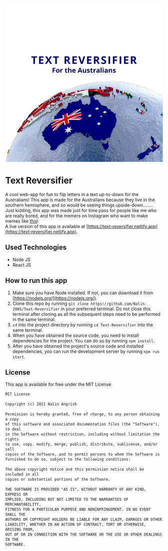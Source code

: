 <p align=center>
	<img src='https://raw.githubusercontent.com/Nalin-2005/Text-Reversifier/main/Logo.png'/>
</p>  

# Text Reversifier

A cool web-app for fun to flip letters in a text up-to-down for the Australians!  This app is made for the Australians because they live in the southern hemisphere, and so would be seeing things upside-down........ Just kidding, this app was made just for time pass for people like me who are really bored, and for the memers on Instagram who want to make memes like [this](https://www.instagram.com/p/CM437ECDJQJ/)!   
A live version of this app is available at [https://text-reversifier.netlify.app](https://text-reversifier.netlify.app).  

## Used Technologies

- Node JS
- React JS

## How to run this app

1. Make sure you have Node installed. If not, you can download it from [https://nodejs.org/](https://nodejs.org/).   
2. Clone this repo by running `git clone https://github.com/Nalin-2005/Text-Reversifier` in your preferred terminal. Do not close this terminal after cloning as all the subsequent steps need to be performed in the same terminal.   
3. `cd` into the project directory by running `cd Text-Reversifier` into the same terminal.   
4. When you have obtained the source code, you need to install dependencies for the project. You can do so by running `npm install`.   
5. After you have obtained the project's source code and installed dependencies, you can run the development server by running `npm run start`.  


## License
This app is available for free under the MIT License.  
```
MIT License

Copyright (c) 2021 Nalin Angrish

Permission is hereby granted, free of charge, to any person obtaining a copy
of this software and associated documentation files (the "Software"), to deal
in the Software without restriction, including without limitation the rights
to use, copy, modify, merge, publish, distribute, sublicense, and/or sell
copies of the Software, and to permit persons to whom the Software is
furnished to do so, subject to the following conditions:

The above copyright notice and this permission notice shall be included in all
copies or substantial portions of the Software.

THE SOFTWARE IS PROVIDED "AS IS", WITHOUT WARRANTY OF ANY KIND, EXPRESS OR
IMPLIED, INCLUDING BUT NOT LIMITED TO THE WARRANTIES OF MERCHANTABILITY,
FITNESS FOR A PARTICULAR PURPOSE AND NONINFRINGEMENT. IN NO EVENT SHALL THE
AUTHORS OR COPYRIGHT HOLDERS BE LIABLE FOR ANY CLAIM, DAMAGES OR OTHER
LIABILITY, WHETHER IN AN ACTION OF CONTRACT, TORT OR OTHERWISE, ARISING FROM,
OUT OF OR IN CONNECTION WITH THE SOFTWARE OR THE USE OR OTHER DEALINGS IN THE
SOFTWARE.
```